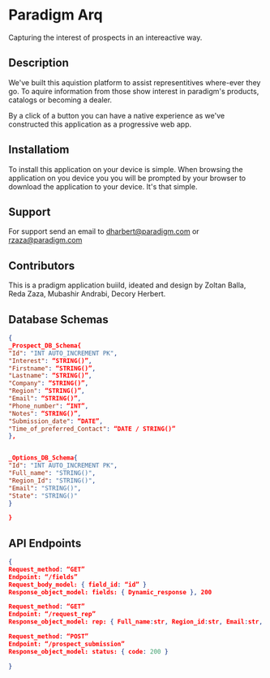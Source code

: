 # Paradigm Arq 
Capturing the interest of prospects in an intereactive way.

## Description 
We've built this aquistion platform to assist representitives 
where-ever they go. To aquire information from those show interest
in paradigm's products, catalogs or becoming a dealer. 

By a click of a button you can have a native
experience as we've constructed this application as a progressive
web app. 


## Installatiom
To install this application on your device is simple. When browsing 
the application on you device you you will be prompted by your browser
to download the application to your device. It's that simple. 

## Support 
For support send an email to dharbert@paradigm.com or rzaza@paradigm.com

## Contributors
This is a pradigm application buiild, ideated and design by Zoltan Balla, 
Reda Zaza, Mubashir Andrabi, Decory Herbert.

## Database Schemas
``` json
{
_Prospect_DB_Schema{ 
"Id": "INT AUTO_INCREMENT PK",
"Interest": “STRING()”,
"Firstname": “STRING()”,
"Lastname": “STRING()”, 
"Company": “STRING()”, 
"Region": “STRING()”,
"Email": “STRING()”, 
"Phone_number": “INT”,
"Notes": “STRING()”, 
"Submission_date": “DATE”, 
"Time_of_preferred_Contact": “DATE / STRING()”
},


_Options_DB_Schema{
"Id": "INT AUTO_INCREMENT PK", 
"Full_name": "STRING()", 
"Region_Id": "STRING()",
"Email": "STRING()", 
"State": "STRING()"
}

}
```

## API Endpoints
```json
{
Request_method: “GET”
Endpoint: “/fields”
Request_body_model: { field_id: “id” }
Response_object_model: fields: { Dynamic_response }, 200

Request_method: “GET”
Endpoint: “/request_rep”
Response_object_model: rep: { Full_name:str, Region_id:str, Email:str, State:str  }, 200

Request_method: “POST”
Endpoint: “/prospect_submission”
Response_object_model: status: { code: 200 }

}
```
